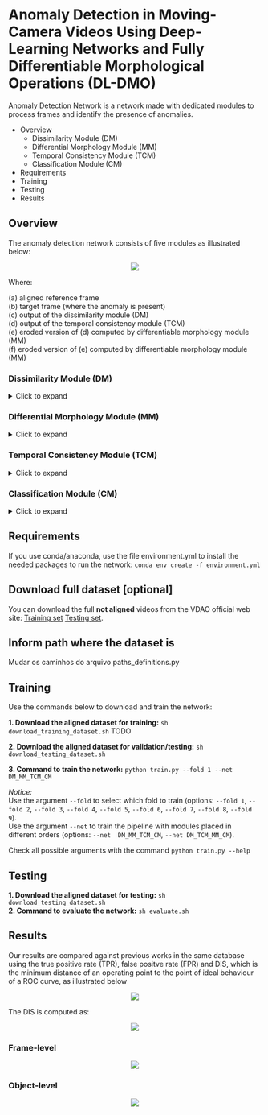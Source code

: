 # Anomaly Detection in Moving-Camera Videos Using Deep-Learning Networks and Fully Differentiable Morphological Operations (DL-DMO)
Anomaly Detection Network is a network made with dedicated modules to process frames and identify the presence of anomalies.

* Overview
  * Dissimilarity Module (DM)
  * Differential Morphology Module (MM)
  * Temporal Consistency Module (TCM)
  * Classification Module (CM)
* Requirements
* Training
* Testing 
* Results


## Overview
The anomaly detection network consists of five modules as illustrated below:

<!--- scheme --->
<p align="center">
<img src="https://github.com/rafaelpadilla/dl-smo/blob/main/aux_imgs/pipeline_outputs.png?raw=true" align="center"/></p>

Where: 

(a) aligned reference frame  
(b) target frame (where the anomaly is present)  
(c) output of the dissimilarity module (DM)  
(d) output of the temporal consistency module (TCM)  
(e) eroded version of (d) computed by differentiable morphology module (MM)  
(f) eroded version of (e) computed by differentiable morphology module (MM)  


### Dissimilarity Module (DM)
<details>
<summary>Click to expand</summary>

<img src="https://github.com/rafaelpadilla/dl-smo/blob/main/aux_imgs/pipeline_DM.png?raw=true" align="center"/></p>
</details>

### Differential Morphology Module (MM)
<details>
<summary>Click to expand</summary>

<img src="https://github.com/rafaelpadilla/dl-smo/blob/main/aux_imgs/pipeline_MM.png?raw=true" align="center"/></p>
</details>

### Temporal Consistency Module (TCM)
<details>
<summary>Click to expand</summary>

<img src="https://github.com/rafaelpadilla/dl-smo/blob/main/aux_imgs/pipeline_TCM.png?raw=true" align="center"/></p>
</details>

### Classification Module (CM)
<details>
<summary>Click to expand</summary>

<img src="https://github.com/rafaelpadilla/differentiable-anomaly-detection-pipeline/blob/main/aux_imgs/pipeline_CM.png?raw=true" align="center"/></p>
</details>


## Requirements

If you use conda/anaconda, use the file environment.yml to install the needed packages to run the network:
`conda env create -f environment.yml`

## Download full dataset [optional]

You can download the full **not aligned** videos from the VDAO official web site: [Training set](http://www02.smt.ufrj.br/~tvdigital/database/objects/page_01.html) [Testing set](http://www02.smt.ufrj.br/~tvdigital/database/research/page_01.html). 

## Inform path where the dataset is

Mudar os caminhos do arquivo paths_definitions.py


## Training

Use the commands below to download and train the network:

**1. Download the aligned dataset for training:** `sh download_training_dataset.sh` TODO 

**2. Download the aligned dataset for validation/testing:** `sh download_testing_dataset.sh`

**3. Command to train the network:** `python train.py --fold 1 --net DM_MM_TCM_CM`

*Notice:*  
Use the argument `--fold` to select which fold to train (options: `--fold 1`, `--fold 2`, `--fold 3`, `--fold 4`, `--fold 5`, `--fold 6`, `--fold 7`, `--fold 8`, `--fold 9`).  
Use the argument `--net` to train the pipeline with modules placed in different orders (options: `--net  DM_MM_TCM_CM`, `--net DM_TCM_MM_CM`).  

Check all possible arguments with the command `python train.py --help`

## Testing

**1. Download the aligned dataset for testing:** `sh download_testing_dataset.sh`  
**2. Command to evaluate the network:** `sh evaluate.sh`

## Results

Our results are compared against previous works in the same database using the true positive rate (TPR), false positve rate (FPR) and DIS, which is the minimum distance of an operating point to the point of ideal behaviour of a ROC curve, as illustrated below

<p align="center">
<img src="https://github.com/rafaelpadilla/dl-smo/blob/main/aux_imgs/ROC_curve.png?raw=true" align="center"/></p>

The DIS is computed as:

<p align="center">
<img src="https://github.com/rafaelpadilla/dl-smo/blob/main/aux_imgs/eq_DIS.png?raw=true" align="center"/></p>

### Frame-level

<p align="center">
<img src="https://github.com/rafaelpadilla/dl-smo/blob/main/aux_imgs/table_results_frame_level.png?raw=true" align="center"/></p>

### Object-level
<p align="center">
<img src="https://github.com/rafaelpadilla/dl-smo/blob/main/aux_imgs/table_results_object_level.png?raw=true" align="center"/></p>
